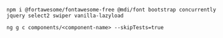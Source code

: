 `npm i @fortawesome/fontawesome-free @mdi/font bootstrap concurrently jquery select2 swiper vanilla-lazyload`

`ng g c components/<component-name> --skipTests=true`